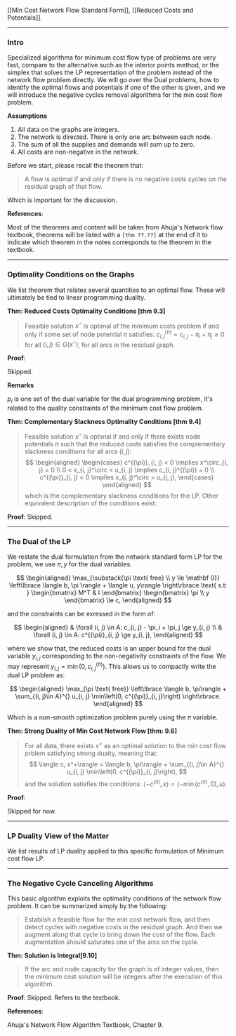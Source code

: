 [[Min Cost Network Flow Standard Form]], [[Reduced Costs and Potentials]]. 

---
### **Intro**

Specialized algorithms for minimum cost flow type of problems are very fast, compare to the alternative such as the interior points method, or the simplex that solves the LP representation of the problem instead of the network flow problem directly. We will go over the Dual problems, how to identify the optimal flows and potentials if one of the other is given, and we will introduce the negative cycles removal algorithms for the min cost flow problem. 


**Assumptions**

1. All data on the graphs are integers. 
2. The network is directed. There is only one arc between each node. 
3. The sum of all the supplies and demands will sum up to zero. 
4. All costs are non-negative in the network. 

Before we start, please recall the theorem that: 

> A flow is optimal if and only if there is no negative costs cycles on the residual graph of that flow. 


Which is important for the discussion.

**References**: 

Most of the theorems and content will be taken from Ahuja's Network flow textbook, theorems will be listed with a `[thm ??.??]` at the end of it to indicate which theorem in the notes corresponds to the theorem in the textbook.


---
### **Optimality Conditions on the Graphs**

We list theorem that relates several quantities to an optimal flow. These will ultimately be tied to linear programming duality. 

**Thm: Reduced Costs Optimality Conditions \[thm 9.3\]**
> Feasible solution $x^\circ$ is optimal of the minimum costs problem if and only if some set of node potential $\pi$ satisfies: $c^{(\pi)}_{i, j} = c_{i, j} - \pi_i + \pi_j \ge 0$ for all $(i, j) \in G(x^\circ)$, for all arcs in the residual graph. 

**Proof**: 

Skipped. 

**Remarks**

$p_i$ is one set of the dual variable for the dual programming problem, it's related to the quality constraints of the minimum cost flow problem. 

**Thm: Complementary Slackness Optimality Conditions \[thm 9.4\]**
> Feasible solution $x^\circ$ is optimal if and only if there exists node potentials $\pi$  such that the reduced costs satisfies the complementary slackness conditions for all arcs $(i, j)$: 
> $$
> \begin{aligned}
>     \begin{cases}
>         c^{(\pi)}_{i, j} < 0 \implies x^\circ_{i, j} = 0
>         \\
>         0 < x_{i, j}^\circ < u_{i, j} \implies c_{i, j}^{(\pi)} = 0
>         \\
>         c^{(\pi)}_{i, j} < 0 \implies x_{i, j}^\circ = u_{i, j}, 
>     \end{cases}
> \end{aligned}
> $$
> which is the complementary slackness conditions for the LP. Other equivalent description of the conditions exist. 

**Proof**: Skipped. 

---
### **The Dual of the LP**

We restate the dual formulation from the network standard form LP for the problem, we use $\pi, y$ for the dual variables. 

$$
\begin{aligned}
    \max_{\substack{\pi  \text{ free} \\ y \le \mathbf 0}}
    \left\lbrace
       \langle b, \pi \rangle + \langle u, y\rangle
    \right\rbrace
    \text{ s.t: }
    \begin{bmatrix}
        M^T & I
    \end{bmatrix}
    \begin{bmatrix}
        \pi \\ y
    \end{bmatrix} \le
    c, 
\end{aligned}
$$

and the constraints can be exressed in the form of: 

$$
\begin{aligned}
    & \forall (i, j) \in A: c_{i, j} - \pi_i + \pi_j \ge y_{i, j}
    \\
    & \forall (i, j) \in A: c^{(\pi)}_{i, j} \ge y_{i, j}, 
\end{aligned}
$$

where we show that, the reduced costs is an upper bound for the dual variable $y_{i,j}$  corresponding to the non-negativity constraints of the flow. We may represent $y_{i, j} = \min\left(0, c^{(\pi)}_{i, j}\right)$. This allows us to compactly write the dual LP problem as: 

$$
\begin{aligned}
    \max_{\pi \text{ free}} \left\lbrace
        \langle b, \pi\rangle + 
        \sum_{(i, j)\in A}^{}
        u_{i, j}
        \min\left(0, c^{(\pi)}_{i, j}\right)
    \right\rbrace. 
\end{aligned}
$$

Which is a non-smooth optimization problem purely using the $\pi$ variable.

**Thm: Strong Duality of Min Cost Network Flow \[thm: 9.6\]**
> For all data, there exists $x^+$ as an optimal solution to the min cost flow prblem satisfying strong duaity, meaning that: 
> $$
>     \langle c, x^+\rangle =     \langle b, \pi\rangle + 
>         \sum_{(i, j)\in A}^{}
>         u_{i, j}
>         \min\left(0, c^{(\pi)}_{i, j}\right), 
> $$
> and the solution satisfies the conditions: $\langle -c^{(\pi)}, x\rangle = \langle -\min(c^{(\pi)}, 0), u\rangle$. 

**Proof**: 

Skipped for now. 


---
### **LP Duality View of the Matter**

We list results of LP duality applied to this specific formulation of Minimum cost flow LP. 


---
### **The Negative Cycle Canceling Algorithms**

This basic algorithm exploits the optimality conditions of the network flow problem. It can be summarized simply by the following: 

> Establish a feasible flow for the min cost network flow, and then detect cycles with negative costs in the residual graph. And then we augment along that cycle to bring down the cost of the flow. Each augmentation should saturates one of the arcs on the cycle. 


**Thm: Solution is Integral\[9.10\]**
> If the arc and node capacity for the graph is of integer values, then the minimum cost solution will be integers after the execution of this algorithm. 

**Proof**: 
Skipped. Refers to the textbook. 

**References**: 

Ahuja's Network Flow Algorithm Textbook, Chapter 9. 